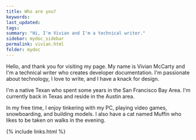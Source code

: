```yaml
---
title: Who are you?
keywords:
last_updated:
tags:
summary: "Hi, I'm Vivian and I'm a technical writer."
sidebar: mydoc_sidebar
permalink: vivian.html
folder: mydoc
---
```


Hello, and thank you for visiting my page. My name is Vivian McCarty and I'm a technical writer who creates developer documentation. I'm passionate about technology, I love to write, and I have a knack for design.

I'm a native Texan who spent some years in the San Francisco Bay Area. I'm currently back in Texas and reside in the Austin area.

In my free time, I enjoy tinkering with my PC, playing video games, snowboarding, and building models. I also have a cat named Muffin who likes to be taken on walks in the evening.

{% include links.html %}
